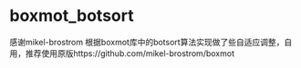 # boxmot_botsort
感谢mikel-brostrom
根据boxmot库中的botsort算法实现做了些自适应调整，自用，推荐使用原版https://github.com/mikel-brostrom/boxmot
